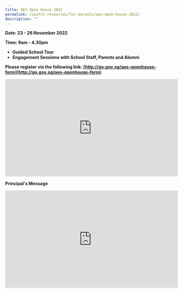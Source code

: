 ```yaml
---
title: AES Open House 2022
permalink: /useful-resources/for-parents/aes-open-house-2022/
description: ""
---
```

**Date: 23 - 26 November 2022**

**Time: 9am - 4.30pm**

*   **Guided School Tour**
*   **Engagement Sessions with School Staff, Parents and Alumni**

**Please register via the following link:&nbsp;[http://go.gov.sg/aes-openhouse-form](http://go.gov.sg/aes-openhouse-form)**

<iframe width="560" height="315" src="https://www.youtube.com/embed/8GYsWkezzGI" title="YouTube video player" frameborder="0" allow="accelerometer; autoplay; clipboard-write; encrypted-media; gyroscope; picture-in-picture; web-share" allowfullscreen=""></iframe>

**Principal's Message**  

<iframe width="560" height="315" src="https://www.youtube.com/embed/J_n5IlXYekY" title="YouTube video player" frameborder="0" allow="accelerometer; autoplay; clipboard-write; encrypted-media; gyroscope; picture-in-picture; web-share" allowfullscreen=""></iframe>